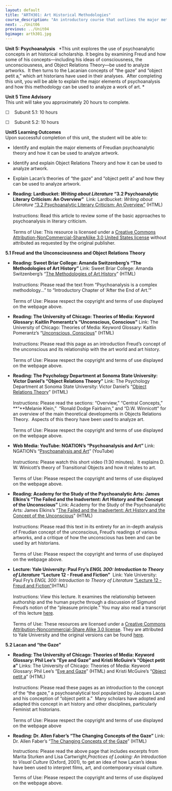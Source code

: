 ```yaml
---
layout: default
title: "ARTH301: Art Historical Methodologies"
course_description: "An introductory course that outlines the major methodologies used by art historians and traces the major methodological developments within the discipline from the late nineteenth century through the late twentieth century."
next: ../Unit06
previous: ../Unit04
bgimage: arth301.jpg
---
```

**Unit 5: Psychoanalysis** <span id="5"></span> 
*This unit explores the use of psychoanalytic concepts in art historical
scholarship. It begins by examining Freud and how some of his
concepts—including his ideas of consciousness, the unconsciousness, and
Object Relations Theory—be used to analyze artworks.  It then turns to
the Lacanian concepts of “the gaze” and “object petit a,” which art
historians have used in their analyses.  After completing this unit, you
will be able to explain the major elements of psychoanalysis and how
this methodology can be used to analyze a work of art. *

**Unit 5 Time Advisory**  
This unit will take you approximately 20 hours to complete.

☐    Subunit 5.1: 10 hours

☐    Subunit 5.2: 10 hours

**Unit5 Learning Outcomes**  
Upon successful completion of this unit, the student will be able to:

-   Identify and explain the major elements of Freudian psychoanalytic
    theory and how it can be used to analyze artwork.
-   Identify and explain Object Relations Theory and how it can be used
    to analyze artwork.
-   Explain Lacan’s theories of “the gaze” and “object petit a” and how
    they can be used to analyze artwork.

-   **Reading: Lardbucket: *Writing about Literature* “3.2
    Psychoanalytic Literary Criticism: An Overview”**
     Link: Lardbucket: *Writing about Literature* [“3.2 Psychoanalytic
    Literary Criticism: An
    Overview”](http://2012books.lardbucket.org/books/writing-about-literature/section_07_02.html) (HTML)  
        
     Instructions: Read this article to review some of the basic
    approaches to psychoanalysis in literary criticism.  
        
     Terms of Use: This resource is licensed under a [Creative Commons
    Attribution-NonCommercial-ShareAlike 3.0 United States
    license](http://creativecommons.org/licenses/by-nc-sa/3.0/us/)
    without attributed as requested by the original publisher.

**5.1 Freud and the Unconsciousness and Object Relations Theory** <span
id="5.1"></span> 
-   **Reading: Sweet Briar College: Amanda Switzenberg’s “The
    Methodologies of Art History”**
    Link: Sweet Briar College: Amanda Switzenberg’s “[The Methodologies
    of Art
    History](http://web.archive.org/web/20130511002153/http://www.students.sbc.edu/switzenberg04/methodologies.htm)”
    (HTML)  
        
     Instructions: Please read the text from “Psychoanalysis is a
    complex methodology…” to “Introductory Chapter of ‘After the End of
    Art.’”  
        
     Terms of Use: Please respect the copyright and terms of use
    displayed on the webpage above.

-   **Reading: The University of Chicago: Theories of Media: Keyword
    Glossary: Kaitlin Pomerantz’s “Unconscious, Conscious”**
    Link: The University of Chicago: Theories of Media: Keyword
    Glossary: Kaitlin Pomerantz’s “[Unconscious,
    Conscious](http://csmt.uchicago.edu/glossary2004/unconscious.htm)”
    (HTML)  
        
     Instructions: Please read this page as an introduction Freud’s
    concept of the unconscious and its relationship with the art world
    and art history.  
        
     Terms of Use: Please respect the copyright and terms of use
    displayed on the webpage above.

-   **Reading: The Psychology Department at Sonoma State University:
    Victor Daniel’s “Object Relations Theory”**
    Link: The Psychology Department at Sonoma State University: Victor
    Daniel’s “[Object Relations
    Theory](http://www.sonoma.edu/users/d/daniels/objectrelations.html)”
    (HTML)  
        
     Instructions: Please read the sections: “Overview,” “Central
    Concepts,” **“**Melanie Klein,”  “Ronald Dodge Fairbairn,” and “D.W.
    Winnicott” for an overview of the main theoretical developments in
    Objects Relations Theory.  Aspects of this theory have been used to
    analyze art.  
        
     Terms of Use: Please respect the copyright and terms of use
    displayed on the webpage above.

-   **Web Media: YouTube: NGATION’s “Psychoanalysis and Art”**
    Link: NGATION’s “[Psychoanalysis and
    Art](http://www.youtube.com/watch?v=9jxPiGr0h4E)” (YouTube)  
        
     Instructions: Please watch this short video (1:30 minutes).  It
    explains D. W. Winicott’s theory of Transitional Objects and how it
    relates to art.  
        
     Terms of Use: Please respect the copyright and terms of use
    displayed on the webpage above.

-   **Reading: Academy for the Study of the Psychoanalytic Arts: James
    Elkins’s “The Failed and the Inadvertent: Art History and the
    Concept of the Unconscious”**
    Link: Academy for the Study of the Psychoanalytic Arts: James
    Elkins’s “[The Failed and the Inadvertent: Art History and the
    Concept of the
    Unconscious](http://www.academyanalyticarts.org/elkins.htm)”
    (HTML)  
        
     Instructions: Please read this text in its entirety for an in-depth
    analysis of Freudian concept of the unconscious, Freud’s readings of
    various artworks, and a critique of how the unconscious has been and
    can be used by art historians.  
        
     Terms of Use: Please respect the copyright and terms of use
    displayed on the webpage above.

-   **Lecture: Yale University: Paul Fry’s *ENGL 300: Introduction to
    Theory of Literature* “Lecture 12 - Freud and Fiction”**
     Link: Yale University: Paul Fry’s *ENGL 300: Introduction to Theory
    of Literature* [“Lecture 12 - Freud and
    Fiction”](http://oyc.yale.edu/english/engl-300/lecture-12)(HTML)  
        
     Instructions: View this lecture. It examines the relationship
    between authorship and the human psyche through a discussion of
    Sigmund Freud’s notion of the “pleasure principle.” You may also
    read a transcript of this lecture
    [here](http://oyc.yale.edu/transcript/462/engl-300).  
        
     Terms of Use: These resources are licensed under a [Creative
    Commons Attribution-Noncommercial-Share Alike 3.0
    license](http://creativecommons.org/licenses/by-nc-sa/3.0/us/). They
    are attributed to Yale University and the original versions can be
    found [here](http://oyc.yale.edu/english/engl-300/lecture-12).

**5.2 Lacan and “the Gaze”** <span id="5.2"></span> 
-   **Reading: The University of Chicago: Theories of Media: Keyword
    Glossary: Phil Lee’s “Eye and Gaze” and Kristi McGuire’s “Object
    petit a”**
    Links: The University of Chicago: Theories of Media: Keyword
    Glossary: Phil Lee’s “[Eye and
    Gaze](http://csmt.uchicago.edu/glossary2004/eyegaze.htm)” (HTML) and
    Kristi McGuire’s “[Object petit
    a](http://csmt.uchicago.edu/glossary2004/objectpetita.htm)” (HTML)  
        
     Instructions: Please read these pages as an introduction to the
    concept of the “the gaze,” a psychoanalytical tool popularized by
    Jacques Lacan and his conception of “object petit a.”  Many scholars
    have adopted and adapted this concept in art history and other
    disciplines, particularly Feminist art historians.  
        
     Terms of Use: Please respect the copyright and terms of use
    displayed on the webpage above

-   **Reading: Dr. Allen Faber’s “The Changing Concepts of the Gaze”**
    Link: Dr. Allen Faber’s “[The Changing Concepts of the
    Gaze](http://employees.oneonta.edu/farberas/arth/arth200/Body/gaze.html)”
    (HTML)  
      
     Instructions: Please read the above page that includes excerpts
    from Marita Sturken and Lisa Cartwright,*Practices of Looking: An
    Introduction to Visual Culture* (Oxford, 2001), to get an idea of
    how Lacan’s ideas have been used to interpret films, art, and
    contemporary visual culture.  
      
     Terms of Use: Please respect the copyright and terms of use
    displayed on the webpage above.


